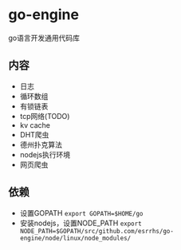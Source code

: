 # go-engine
go语言开发通用代码库

## 内容
* 日志
* 循环数组
* 有锁链表
* tcp网络(TODO)
* kv cache
* DHT爬虫
* 德州扑克算法
* nodejs执行环境
* 网页爬虫

## 依赖
* 设置GOPATH ``export GOPATH=$HOME/go``
* 安装nodejs，设置NODE_PATH ``export NODE_PATH=$GOPATH/src/github.com/esrrhs/go-engine/node/linux/node_modules/``

